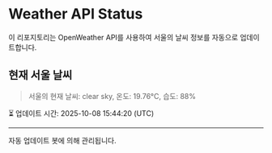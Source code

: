 
# Weather API Status

이 리포지토리는 OpenWeather API를 사용하여 서울의 날씨 정보를 자동으로 업데이트합니다.

## 현재 서울 날씨
> 서울의 현재 날씨: clear sky, 온도: 19.76°C, 습도: 88%

⏳ 업데이트 시간: 2025-10-08 15:44:20 (UTC)

---
자동 업데이트 봇에 의해 관리됩니다.
